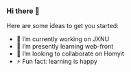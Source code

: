 ### Hi there 👋

Here are some ideas to get you started:

- 🔭 I’m currently working on JXNU
- 🌱 I’m presently learning web-front
- 👯 I’m looking to collaborate on Homyit
- ⚡ Fun fact: learning is happy
